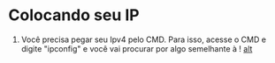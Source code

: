 # Colocando seu IP

1. Você precisa pegar seu Ipv4 pelo CMD. Para isso, acesse o CMD e digite "ipconfig" e você vai procurar por algo semelhante à ! [alt](https://cdn.discordapp.com/attachments/787408591086157855/990393165020291093/unknown.png?size=4096 "ds")
